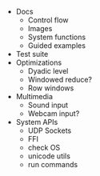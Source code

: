 - Docs
  - Control flow
  - Images
  - System functions
  - Guided examples
- Test suite
- Optimizations
  - Dyadic level
  - Windowed reduce?
  - Row windows
- Multimedia
  - Sound input
  - Webcam input?
- System APIs
  - UDP Sockets
  - FFI
  - check OS
  - unicode utils
  - run commands
